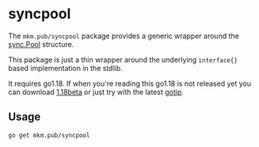 # syncpool
The `mkm.pub/syncpool` package provides a generic wrapper around the [sync.Pool](https://pkg.go.dev/sync#Pool) structure.

This package is just a thin wrapper around the underlying `interface{}` based implementation in the stdlib. 

It requires go1.18. If when you're reading this go1.18 is not released yet you can download [1.18beta](https://go.dev/blog/go1.18beta1) or just try with the latest [gotip](https://pkg.go.dev/golang.org/dl/gotip).

## Usage

```bash
go get mkm.pub/syncpool
```

